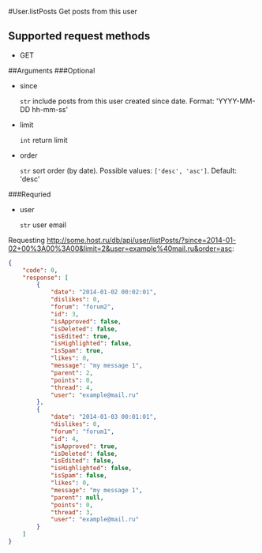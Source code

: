 #User.listPosts
Get posts from this user

## Supported request methods 
* GET

##Arguments
###Optional
* since

   ```str``` include posts from this user created since date. Format: 'YYYY-MM-DD hh-mm-ss'
* limit

   ```int``` return limit
* order

   ```str``` sort order (by date). Possible values: ```['desc', 'asc']```. Default: 'desc'


###Requried
* user

   ```str``` user email


Requesting http://some.host.ru/db/api/user/listPosts/?since=2014-01-02+00%3A00%3A00&limit=2&user=example%40mail.ru&order=asc:
```json
{
    "code": 0,
    "response": [
        {
            "date": "2014-01-02 00:02:01",
            "dislikes": 0,
            "forum": "forum2",
            "id": 3,
            "isApproved": false,
            "isDeleted": false,
            "isEdited": true,
            "isHighlighted": false,
            "isSpam": true,
            "likes": 0,
            "message": "my message 1",
            "parent": 2,
            "points": 0,
            "thread": 4,
            "user": "example@mail.ru"
        },
        {
            "date": "2014-01-03 00:01:01",
            "dislikes": 0,
            "forum": "forum1",
            "id": 4,
            "isApproved": true,
            "isDeleted": false,
            "isEdited": false,
            "isHighlighted": false,
            "isSpam": false,
            "likes": 0,
            "message": "my message 1",
            "parent": null,
            "points": 0,
            "thread": 3,
            "user": "example@mail.ru"
        }
    ]
}
```
